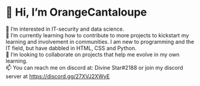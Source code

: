 # 👋 Hi, I’m OrangeCantaloupe
👀 I’m interested in IT-security and data science.
<br> 🌱 I’m currently learning how to contribute to more projects to kickstart my learning and involvement in communities. I am new to programming and the IT field, but have dabbled in HTML, CSS and Python.
<br>💞️ I’m looking to collaborate on projects that help me evolve in my own learning.
<br>📫 You can reach me on discord at: Divine Star#2188 or join my discord server at https://discord.gg/27XVJ2XWyE

<!---
OrangeCantaloupe/OrangeCantaloupe is a ✨ special ✨ repository because its `README.md` (this file) appears on your GitHub profile.
You can click the Preview link to take a look at your changes.
--->
